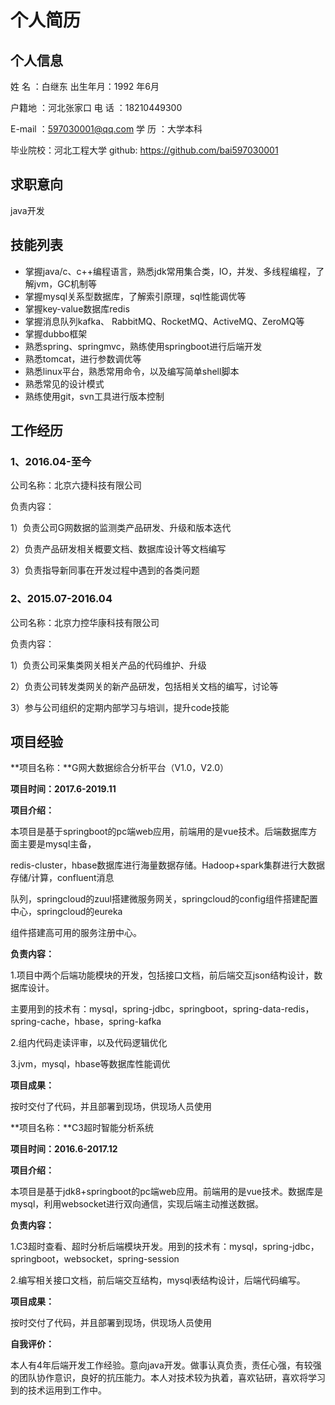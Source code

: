 # 个人简历

## 个人信息                                         

姓 名 ：白继东 						 	 					出生年月：1992 年6月

户籍地 ：河北张家口				 					    电 话 ：18210449300 

E-mail ：597030001@qq.com   					 学 历 ：大学本科

毕业院校：河北工程大学          						 github: https://github.com/bai597030001

## 求职意向                                         

java开发

## 技能列表

- 掌握java/c、c++编程语言，熟悉jdk常用集合类，IO，并发、多线程编程，了解jvm，GC机制等
- 掌握mysql关系型数据库，了解索引原理，sql性能调优等
- 掌握key-value数据库redis
- 掌握消息队列kafka、 RabbitMQ、RocketMQ、ActiveMQ、ZeroMQ等
- 掌握dubbo框架
- 熟悉spring、springmvc，熟练使用springboot进行后端开发
- 熟悉tomcat，进行参数调优等
- 熟悉linux平台，熟悉常用命令，以及编写简单shell脚本
- 熟悉常见的设计模式
- 熟练使用git，svn工具进行版本控制

## 工作经历

### 1、2016.04-至今

公司名称：北京六捷科技有限公司

负责内容：

1）负责公司G网数据的监测类产品研发、升级和版本迭代

2）负责产品研发相关概要文档、数据库设计等文档编写

3）负责指导新同事在开发过程中遇到的各类问题

### 2、2015.07-2016.04

公司名称：北京力控华康科技有限公司

负责内容：

1）负责公司采集类网关相关产品的代码维护、升级

2）负责公司转发类网关的新产品研发，包括相关文档的编写，讨论等

3）参与公司组织的定期内部学习与培训，提升code技能

## 项目经验

**项目名称：**G网大数据综合分析平台（V1.0，V2.0）

**项目时间：2017.6-2019.11**

**项目介绍：**

本项目是基于springboot的pc端web应用，前端用的是vue技术。后端数据库方面主要是mysql主备， 

redis-cluster，hbase数据库进行海量数据存储。Hadoop+spark集群进行大数据存储/计算，confluent消息

队列，springcloud的zuul搭建微服务网关，springcloud的config组件搭建配置中心，springcloud的eureka

组件搭建高可用的服务注册中心。

**负责内容：**

1.项目中两个后端功能模块的开发，包括接口文档，前后端交互json结构设计，数据库设计。

主要用到的技术有：mysql，spring-jdbc，springboot，spring-data-redis，spring-cache，hbase，spring-kafka

2.组内代码走读评审，以及代码逻辑优化

3.jvm，mysql，hbase等数据库性能调优

**项目成果：**

按时交付了代码，并且部署到现场，供现场人员使用

 

**项目名称：**C3超时智能分析系统

**项目时间：2016.6-2017.12**

**项目介绍：**

本项目是基于jdk8+springboot的pc端web应用。前端用的是vue技术。数据库是mysql，利用websocket进行双向通信，实现后端主动推送数据。

**负责内容：**

1.C3超时查看、超时分析后端模块开发。用到的技术有：mysql，spring-jdbc，springboot，websocket，spring-session

2.编写相关接口文档，前后端交互结构，mysql表结构设计，后端代码编写。

**项目成果：**

按时交付了代码，并且部署到现场，供现场人员使用

**自我评价：**

本人有4年后端开发工作经验。意向java开发。做事认真负责，责任心强，有较强的团队协作意识，良好的抗压能力。本人对技术较为执着，喜欢钻研，喜欢将学习到的技术运用到工作中。